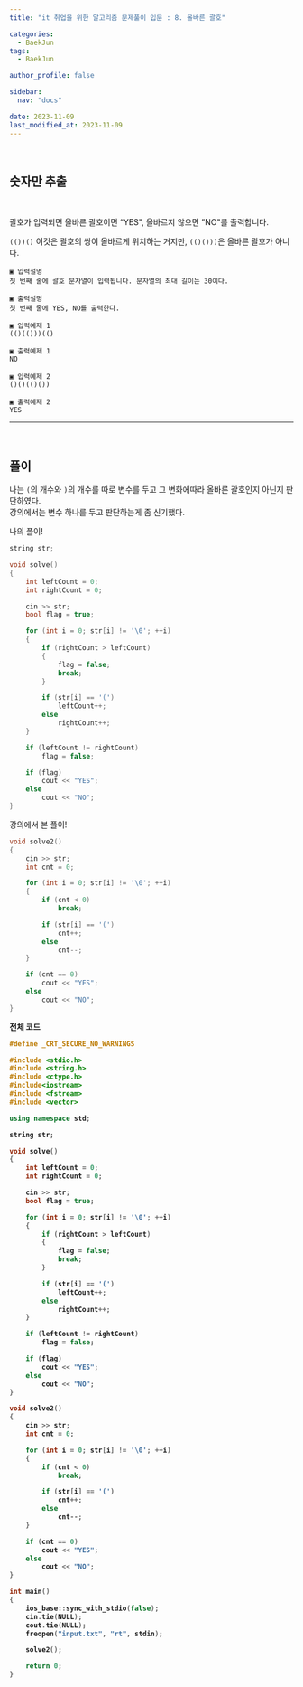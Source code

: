 ```yaml
---
title: "it 취업을 위한 알고리즘 문제풀이 입문 : 8. 올바른 괄호"

categories:
  - BaekJun
tags:
  - BaekJun

author_profile: false

sidebar:
  nav: "docs"

date: 2023-11-09
last_modified_at: 2023-11-09
---
```


<br>

## 숫자만 추출

<br>

괄호가 입력되면 올바른 괄호이면 “YES", 올바르지 않으면 ”NO"를 출력합니다.  

`(())()` 이것은 괄호의 쌍이 올바르게 위치하는 거지만, `(()()))`은 올바른 괄호가 아니다.

```
▣ 입력설명
첫 번째 줄에 괄호 문자열이 입력됩니다. 문자열의 최대 길이는 30이다. 

▣ 출력설명
첫 번째 줄에 YES, NO를 출력한다.

▣ 입력예제 1 
(()(()))(()

▣ 출력예제 1
NO

▣ 입력예제 2 
()()(()())

▣ 출력예제 2
YES
```

---

<br>

## 풀이  

나는 `(`의 개수와 `)`의 개수를 따로 변수를 두고 그 변화에따라 올바른 괄호인지 아닌지 판단하였다.  
강의에서는 변수 하나를 두고 판단하는게 좀 신기했다.  

나의 풀이!
```cpp
string str;

void solve()
{
	int leftCount = 0;
	int rightCount = 0;

	cin >> str;
	bool flag = true;

	for (int i = 0; str[i] != '\0'; ++i)
	{
		if (rightCount > leftCount)
		{
			flag = false;
			break;
		}

		if (str[i] == '(')
			leftCount++;
		else
			rightCount++;
	}

	if (leftCount != rightCount)
		flag = false;

	if (flag)
		cout << "YES";
	else
		cout << "NO";
}
```

강의에서 본 풀이!
```cpp
void solve2()
{
	cin >> str;
	int cnt = 0;

	for (int i = 0; str[i] != '\0'; ++i)
	{
		if (cnt < 0)
			break;

		if (str[i] == '(')
			cnt++;
		else
			cnt--;
	}

	if (cnt == 0)
		cout << "YES";
	else
		cout << "NO";
}
```

<b>전체 코드

```cpp
#define _CRT_SECURE_NO_WARNINGS

#include <stdio.h>
#include <string.h>
#include <ctype.h>
#include<iostream>
#include <fstream>
#include <vector>

using namespace std;

string str;

void solve()
{
	int leftCount = 0;
	int rightCount = 0;

	cin >> str;
	bool flag = true;

	for (int i = 0; str[i] != '\0'; ++i)
	{
		if (rightCount > leftCount)
		{
			flag = false;
			break;
		}

		if (str[i] == '(')
			leftCount++;
		else
			rightCount++;
	}

	if (leftCount != rightCount)
		flag = false;

	if (flag)
		cout << "YES";
	else
		cout << "NO";
}

void solve2()
{
	cin >> str;
	int cnt = 0;

	for (int i = 0; str[i] != '\0'; ++i)
	{
		if (cnt < 0)
			break;

		if (str[i] == '(')
			cnt++;
		else
			cnt--;
	}

	if (cnt == 0)
		cout << "YES";
	else
		cout << "NO";
}

int main() 
{
	ios_base::sync_with_stdio(false);
	cin.tie(NULL);
	cout.tie(NULL);
	freopen("input.txt", "rt", stdin);

	solve2();

	return 0;
}
```